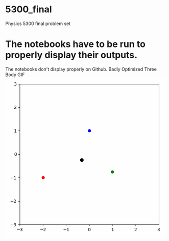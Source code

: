 # 5300_final
Physics 5300 final problem set

# The notebooks have to be run to properly display their outputs.
The notebooks don't display properly on Github.
Badly Optimized Three Body GIF
![](https://github.com/karishseebaluck/5300_final/blob/main/animation.gif)

